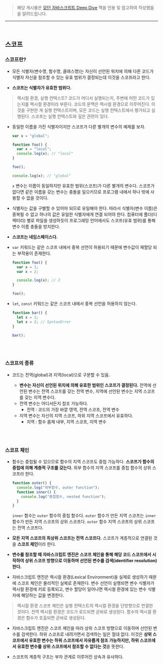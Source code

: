 > 해당 게시물은 [모던 자바스크립트 Deep Dive](https://wikibook.co.kr/mjs/) 책을 인용 및 참고하여 작성했음을 알려드립니다.

---

<br>

## 스코프

### 스코프란?

- 모든 식별자(변수명, 함수명, 클래스명)는 자신이 선언된 위치에 의해 다른 코드가 식별자 자신을 참조할 수 있는 유효 범위가 결정되는데 이것을 스코프라고 한다.

- **스코프는 식별자가 유효한 범위다.**

> 렉시컬 환경, 실행 컨텍스트?
> 코드가 어디서 실행되는지, 주변에 어떤 코드가 있는지를 렉시컬 환경이라 부른다. 코드의 문맥은 렉시컬 환경으로 이루어진다. 이것을 구현한 게 실행 컨텍스트이며, 모든 코드는 실행 컨텍스트에서 평가되고 실행된다. 스코프는 실행 컨텍스트와 깊은 관련이 있다.

- 동일한 이름을 가진 식별자이지만 스코프가 다른 별개의 변수의 예제를 보자.

  ```js
  var x = "global";

  function foo() {
    var x = "local";
    console.log(x); // "local"
  }

  foo();

  console.log(x); // "global"
  ```

  `x` 변수는 이름이 동일하지만 유효한 범위(스코프)가 다른 별개의 변수다.
  스코프가 없다면 같은 이름을 갖는 변수는 충돌을 일으키므로 프로그램 내에서 하나 밖에 사용할 수 없을 것이다.

- 식별자는 값을 구별할 수 있어야 되므로 유일해야 한다. 따라서 식별자(변수 이름)은 중복될 수 없고 하나의 값은 유일한 식별자에게 연결 되어야 한다. 컴퓨터에 폴더(디렉터리) 별로 파일을 생성하듯이 프로그래밍 언어에서도 스코프(유효 범위)를 통해 변수 이름 충돌을 방지한다.

- **스코프는 네임스페이스다.**

- `var` 키워드는 같은 스코프 내에서 중복 선언이 허용되기 때문에 변수값이 재할당 되는 부작용이 존재한다.

  ```js
  function foo() {
    var x = 1;
    var x = 2;

    console.log(x); // 2
  }

  foo();
  ```

- `let`, `const` 키워드는 같은 스코프 내에서 중복 선언을 허용하지 않는다.

  ```js
  function bar() {
    let x = 1;
    let x = 2; // SyntaxError
  }

  bar();
  ```

<br><br>

### 스코프의 종류

- 코드는 전역(global)과 지역(local)으로 구분할 수 있음.

  - **변수는 자신이 선언된 위치에 의해 유효한 범위인 스코프가 결정된다.**
    전역에 선언된 변수는 전역 스코프를 갖는 전역 변수, 지역에 선언된 변수는 지역 스코프를 갖는 지역 변수다.
  - 전역 변수는 어디서든지 참조 가능하다.
    - 전역 : 코드의 가장 바깥 영역, 전역 스코프, 전역 변수
  - 지역 변수는 자신의 지역 스코프, 하위 지역 스코프에서 유효하다.
    - 지역 : 함수 몸체 내부, 지역 스코프, 지역 변수

<br><br>

### 스코프 체인

- 함수는 중첩될 수 있으므로 함수의 지역 스코프도 중첩 가능하다. **스코프가 함수의 중첩에 의해 계층적 구조를 갖는다.** 외부 함수의 지역 스코프를 중첩 함수의 상위 스코프라 한다.

  ```js
  function outer() {
    console.log("외부함수, outer function");
    function inner() {
      console.log("중첩함수, nested function");
    }
  }
  ```

  `inner` 함수는 `outer` 함수의 중첩 함수다. `outer` 함수가 만든 지역 스코프는 `inner` 함수가 만든 지역 스코프의 상위 스코프다. `outer` 함수 지역 스코프의 상위 스코프는 전역 스코프다.

- **모든 지역 스코프의 최상위 스코프는 전역 스코프다.** 스코프가 계층적으로 연결된 것을 **스코프 체인**이라 한다.

- **변수를 참조할 때 자바스크립트 엔진은 스코프 체인을 통해 해당 코드 스코프에서 시작하여 상위 스코프 방향으로 이동하며 선언된 변수를 검색(identifier resolution)한다.**

- 자바스크립트 엔진은 렉시컬 환경(Lexical Environment)을 실제로 생성하기 때문에 스코프 체인은 물리적인 실체로 존재한다. 변수 선언이 실행되면 변수 식별자가 렉시컬 환경에 키로 등록되고, 변수 할당이 일어나면 렉시컬 환경에 있는 변수 식별자에 해당하는 값을 변경한다.

> 렉시컬 환경
> 스코프 체인은 실행 컨텍스트의 렉시컬 환경을 단방향으로 연결한 것이다. 전역 렉시컬 환경은 코드가 로드되면 곧바로 생성된다. 함수의 렉시컬 환경은 함수가 호출되면 곧바로 생성된다.

- 자바스크립트 엔진은 스코프 체인을 따라 상위 스코프 방향으로 이동하며 선언된 변수를 검색한다. 하위 스코프로 내려가면서 검색하는 일은 절대 없다. 이것은 **상위 스코프에서 유효한 변수는 하위 스코프에서 자유롭게 참조 가능하지만, 하위 스코프에서 유효한 변수를 상위 스코프에서 참조할 수 없다는 것**을 뜻한다.

- 스코프의 계층적 구조는 부자 관계로 이루어진 상속과 유사하다.
